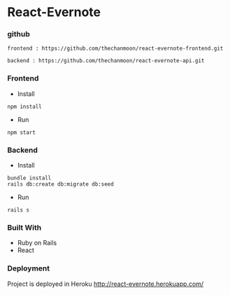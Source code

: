 # React-Evernote
### github
```shell
frontend : https://github.com/thechanmoon/react-evernote-frontend.git

backend : https://github.com/thechanmoon/react-evernote-api.git
```

### Frontend
* Install
```shell
npm install
```

* Run
```shell
npm start
```
### Backend
* Install
```shell
bundle install
rails db:create db:migrate db:seed
```

* Run
```shell
rails s
```
### Built With
- Ruby on Rails
- React

### Deployment
Project is deployed in Heroku http://react-evernote.herokuapp.com/
